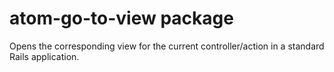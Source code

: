 # atom-go-to-view package

Opens the corresponding view for the current controller/action in a standard Rails application.
